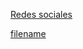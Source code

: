 <style>
.markdown-section {
    max-width: 98% !important;
}

@media (max-width: 768px) {
    div.iframe-container {
      padding-top: 120%;  /* Aumentar el porcentaje para dispositivos más pequeños */
    }
  }
</style>

[Redes sociales](redes.md#socialNetworks ':include')

[filename](../sheet2web/index.html  ':include :type=iframe width=100% height=1200px')